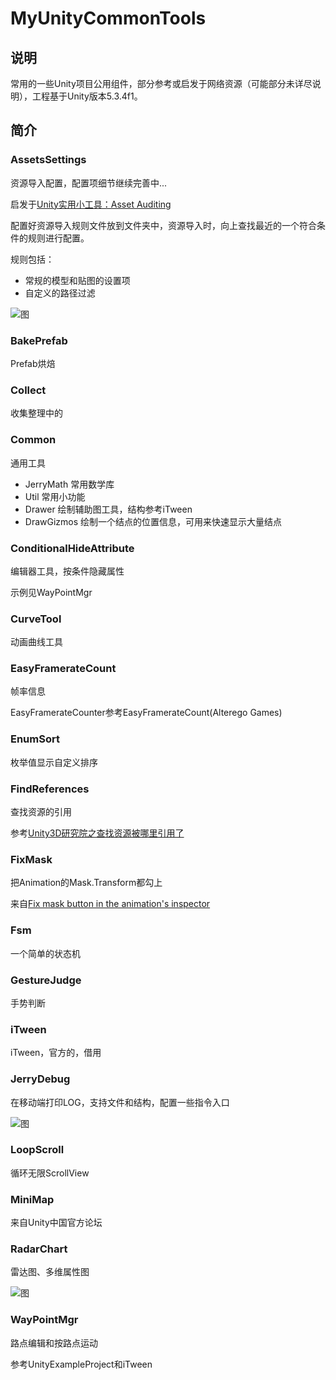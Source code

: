 # MyUnityCommonTools

## 说明

常用的一些Unity项目公用组件，部分参考或启发于网络资源（可能部分未详尽说明），工程基于Unity版本5.3.4f1。

## 简介

### AssetsSettings 

资源导入配置，配置项细节继续完善中...

启发于[Unity实用小工具：Asset Auditing](http://forum.china.unity3d.com/forum.php?mod=viewthread&tid=19957&extra=page%3D1%26filter%3Dtypeid%26typeid%3D18)

配置好资源导入规则文件放到文件夹中，资源导入时，向上查找最近的一个符合条件的规则进行配置。

规则包括：

- 常规的模型和贴图的设置项
- 自定义的路径过滤

![图](http://laijingfeng.github.io/MyUnityCommonTools/images/image00.png)

### BakePrefab

Prefab烘焙

### Collect

收集整理中的

### Common

通用工具

- JerryMath 常用数学库
- Util 常用小功能
- Drawer 绘制辅助图工具，结构参考iTween
- DrawGizmos 绘制一个结点的位置信息，可用来快速显示大量结点

### ConditionalHideAttribute 

编辑器工具，按条件隐藏属性

示例见WayPointMgr

### CurveTool

动画曲线工具

### EasyFramerateCount

帧率信息

EasyFramerateCounter参考EasyFramerateCount(Alterego Games)

### EnumSort

枚举值显示自定义排序

### FindReferences

查找资源的引用

参考[Unity3D研究院之查找资源被哪里引用了](http://www.xuanyusong.com/archives/4207)

### FixMask

把Animation的Mask.Transform都勾上

来自[Fix mask button in the animation's inspector](http://forum.unity3d.com/threads/fix-mask-button-in-the-animations-inspector.224017/)

### Fsm

一个简单的状态机

### GestureJudge

手势判断

### iTween

iTween，官方的，借用

### JerryDebug

在移动端打印LOG，支持文件和结构，配置一些指令入口

![图](http://laijingfeng.github.io/MyUnityCommonTools/images/image01.png)

### LoopScroll

循环无限ScrollView

### MiniMap

来自Unity中国官方论坛

### RadarChart

雷达图、多维属性图

![图](http://laijingfeng.github.io/MyUnityCommonTools/images/image02.png)

### WayPointMgr

路点编辑和按路点运动

参考UnityExampleProject和iTween